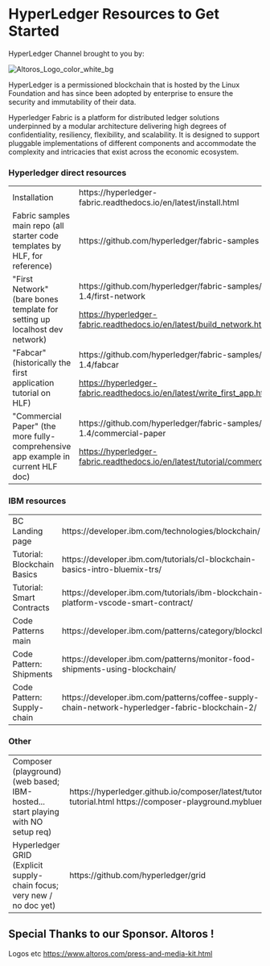 # HyperLedger Resources to Get Started

HyperLedger Channel brought to you by:

![Altoros_Logo_color_white_bg](https://user-images.githubusercontent.com/7444521/55673044-4dab9400-5857-11e9-992a-84e22521e05d.jpg)

HyperLedger is a permissioned blockchain that is hosted by the Linux Foundation and has since been adopted by enterprise to ensure the security and immutability of their data.

Hyperledger Fabric is a platform for distributed ledger solutions underpinned by a modular architecture delivering high degrees of confidentiality, resiliency, flexibility, and scalability. It is designed to support pluggable implementations of different components and accommodate the complexity and intricacies that exist across the economic ecosystem.


### Hyperledger direct resources	
<table>
<tr><td>Installation</td><td>https://hyperledger-fabric.readthedocs.io/en/latest/install.html</td></tr>
<tr><td>Fabric samples main repo
  (all starter code templates by HLF, for reference)</td><td>	https://github.com/hyperledger/fabric-samples</td></tr>
<tr><td>"First Network"
(bare bones template for setting up localhost dev network)</td><td>	https://github.com/hyperledger/fabric-samples/tree/release-1.4/first-network
  
https://hyperledger-fabric.readthedocs.io/en/latest/build_network.html</td></tr>
<tr><td>"Fabcar"
(historically the first application tutorial on HLF)</td><td>	https://github.com/hyperledger/fabric-samples/tree/release-1.4/fabcar
  
https://hyperledger-fabric.readthedocs.io/en/latest/write_first_app.html</td></tr>
<tr><td>"Commercial Paper"
(the more fully-comprehensive app example in current HLF doc)</td><td>	https://github.com/hyperledger/fabric-samples/tree/release-1.4/commercial-paper
  
https://hyperledger-fabric.readthedocs.io/en/latest/tutorial/commercial_paper.html</td></tr>
</table>

### IBM resources	
<table>
<tr><td>BC Landing page</td><td>	https://developer.ibm.com/technologies/blockchain/</td></tr>
<tr><td>Tutorial: Blockchain Basics</td><td>	https://developer.ibm.com/tutorials/cl-blockchain-basics-intro-bluemix-trs/</td></tr>
<tr><td>Tutorial: Smart Contracts</td><td>	https://developer.ibm.com/tutorials/ibm-blockchain-platform-vscode-smart-contract/</td></tr>
<tr><td>Code Patterns main</td><td>	https://developer.ibm.com/patterns/category/blockchain/</td></tr>
<tr><td>Code Pattern: Shipments</td><td>	https://developer.ibm.com/patterns/monitor-food-shipments-using-blockchain/</td></tr>
<tr><td>Code Pattern: Supply-chain</td><td>	https://developer.ibm.com/patterns/coffee-supply-chain-network-hyperledger-fabric-blockchain-2/</td></tr>
</table>

### Other	
<table>
<tr><td>Composer (playground)
(web based; IBM-hosted... start playing with NO setup req)</td><td>	https://hyperledger.github.io/composer/latest/tutorials/playground-tutorial.html
https://composer-playground.mybluemix.net/login</td></tr>
<tr><td>Hyperledger GRID
(Explicit supply-chain focus; very new / no doc yet)</td><td>	https://github.com/hyperledger/grid</td></tr>
</table>

## Special Thanks to our Sponsor. Altoros	!
Logos etc	https://www.altoros.com/press-and-media-kit.html
